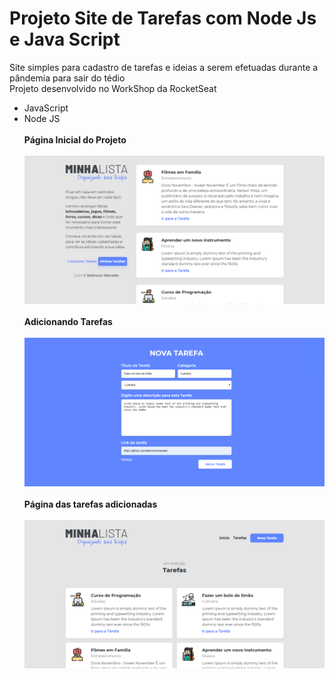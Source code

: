 # Projeto Site de Tarefas com Node Js e Java Script
Site simples para cadastro de tarefas e ideias a serem efetuadas durante a pândemia para sair do tédio<br>
Projeto desenvolvido no WorkShop da RocketSeat <br>
- JavaScript
- Node JS<br><br>
<b>Página Inicial do Projeto</b>
<br><br>
![alt text](https://github.com/jefersonmmacedo/Site-de-Tarefas-node-Js-e-java-script-/blob/master/public/img/screen1.png)
<br><br>
<b>Adicionando Tarefas</b>
<br><br>
![alt text](https://github.com/jefersonmmacedo/Site-de-Tarefas-node-Js-e-java-script-/blob/master/public/img/screen2.png)
<br><br>
<b>Página das tarefas adicionadas</b>
<br><br>
![alt text](https://github.com/jefersonmmacedo/Site-de-Tarefas-node-Js-e-java-script-/blob/master/public/img/screen3.png)






